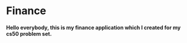# Finance

#### Hello everybody, this is my finance application which I created for my cs50 problem set.
